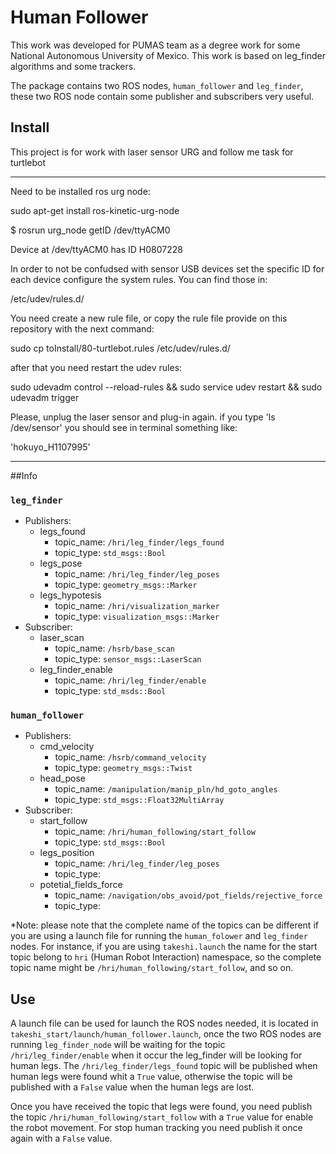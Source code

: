 # Human Follower

This work was developed for PUMAS team as a degree work for some National Autonomous University of Mexico. This work is based on leg_finder algorithms and some trackers.

The package contains two ROS nodes, `human_follower` and `leg_finder`, these two ROS node contain some publisher and subscribers very useful.


## Install

This project is for work with laser sensor URG and follow me task for turtlebot

-------------------------------

Need to be installed ros urg node:

sudo apt-get install ros-kinetic-urg-node

$ rosrun urg_node getID /dev/ttyACM0

Device at /dev/ttyACM0 has ID H0807228

In order to not be confudsed with sensor USB devices set the specific ID for each device configure the system rules. You can find those in:

/etc/udev/rules.d/

You need create a new rule file, or copy the rule file provide on this repository with the next command:

sudo cp toInstall/80-turtlebot.rules /etc/udev/rules.d/


after that you need restart the udev rules:

sudo udevadm control --reload-rules && sudo service udev restart && sudo udevadm trigger


Please, unplug the laser sensor and plug-in again. if you type 'ls /dev/sensor' you should see in terminal something like:

'hokuyo_H1107995'


-----------------------------------------------------------------

##Info

### `leg_finder`
 - Publishers:
	 - legs_found
		 - topic_name: `/hri/leg_finder/legs_found`
		 - topic_type: `std_msgs::Bool`
	 - legs_pose
		 - topic_name:  `/hri/leg_finder/leg_poses`
		 - topic_type:  `geometry_msgs::Marker`
	 - legs_hypotesis
		 - topic_name: `/hri/visualization_marker`
		 - topic_type:  `visualization_msgs::Marker`
 - Subscriber:
	 - laser_scan
		 - topic_name:  `/hsrb/base_scan`
		 - topic_type:   `sensor_msgs::LaserScan`
	 - leg_finder_enable
		 - topic_name: `/hri/leg_finder/enable`
		 - topic_type: `std_msds::Bool`


### `human_follower`
 - Publishers:
	 - cmd_velocity
		 - topic_name: `/hsrb/command_velocity`
		 - topic_type: `geometry_msgs::Twist`
	 - head_pose
		 - topic_name: `/manipulation/manip_pln/hd_goto_angles`
		 - topic_type:  `std_msgs::Float32MultiArray`
 - Subscriber:
	 - start_follow 
		 - topic_name: `/hri/human_following/start_follow`
		 - topic_type:  `std_msgs::Bool`
	 - legs_position
		 - topic_name: `/hri/leg_finder/leg_poses`
		 - topic_type: 
	 - potetial_fields_force
		 - topic_name: `/navigation/obs_avoid/pot_fields/rejective_force`
		 - topic_type:

*Note: please note that the complete name of the topics can be different if you are using a launch file for running the `human_folower` and `leg_finder` nodes. For instance, if you are using `takeshi.launch` the name for the start topic belong to `hri` (Human Robot Interaction) namespace, so the complete topic name might be  `/hri/human_following/start_follow`, and so on.



## Use
A launch file can be used for launch the ROS nodes needed, it is located in `takeshi_start/launch/human_follower.launch`, once the two ROS nodes are running `leg_finder_node` will be waiting for the topic `/hri/leg_finder/enable` when it occur  the leg_finder will be looking for human legs. The `/hri/leg_finder/legs_found` topic will be published when human legs were found whit a `True` value, otherwise the topic will be published with a `False` value when the human legs are lost.

Once you have received the topic that legs were found, you need publish the topic `/hri/human_following/start_follow` with a `True` value for enable the robot movement. For stop human tracking you need publish it once again with a `False` value.
